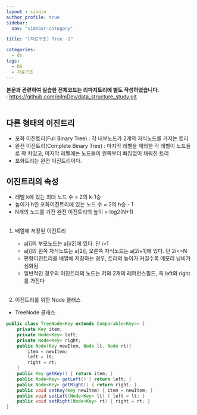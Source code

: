 ```yaml
---
layout : single
author_profile: true
sidebar: 
  nav: "sidebar-category"

title: "[자료구조] Tree -2"

categories:
  - ds
tags:
  - DS
  - 자료구조
---
```


**본문과 관련하여 실습한 전체코드는 리파지토리에 별도 작성하였습니다.**<br>
: https://github.com/ejImDev/data_structure_study.git<br><br>


## 다른 형태의 이진트리
- 포화 이진트리(Full Binary Tree) : 각 내부노드가 2개의 자식노드를 가지는 트리<br>
- 완전 이진트리(Complete Binary Tree) : 마지막 레벨을 제외한 각 레벨이 노드들로 꽉 차있고, 마지막 레벨에는 노드들이 왼쪽부터 빠짐없이 채워진 트리<br>
- 포화트리는 완전 이진트리이다.<br>

## 이진트리의 속성
- 레벨 k에 있는 최대 노드 수 = 2의 k-1승<br>
- 높이가 h인 포화이진트리에 있는 노드 수 = 2의 h승 - 1<br>
- N개의 노드를 가진 완전 이진트리의 높이 = log2(N+1)<br><br>

1. 배열에 저장된 이진트리<br>
	- a[i]의 부모노드는 a[i/2]에 있다. 단 i>1<br>
	- a[i]의 왼쪽 자식노드는 a[2i], 오른쪽 자식노드는 a[2i+1]에 있다. 단 2i<=N<br>
	- 편향이진트리를 배열에 저장하는 경우, 트리의 높이가 커질수록 메모리 낭비가 심화됨<br>
	- 일반적인 경우의 이진트리의 노드는 키와 2개의 레퍼런스필드, 즉 left와 right를 가진다<br><br>

2. 이진트리를 위한 Node 클래스<br>
- TreeNode 클래스
``` java
public class TreeNode<Key extends Comparable<Key>> {
	private Key item;
	private Node<Key> left;
	private Node<Key> right;
	public Node(Key newItem, Node lt, Node rt){
		item = newItem;
		left = lt;
		right = rt;
	}
	public Key getKey() { return item; }
	public Node<Key> getLeft() { return left; }
	public Node<Key> getRight() { return right; }
	public void setKey(Key newItem) { item = newItem; }
	public void setLeft(Node<Key> lt) { left = lt; }
	public void setRight(Node<Key> rt) { right = rt; }
}
```


